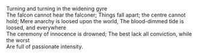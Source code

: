 ---
---
Turning and turning in the widening gyre   
    The falcon cannot hear the falconer;
    Things fall apart; the centre cannot hold;
    Mere anarchy is loosed upon the world,
    The blood-dimmed tide is loosed, and everywhere   
    The ceremony of innocence is drowned;
    The best lack all conviction, while the worst   
    Are full of passionate intensity.